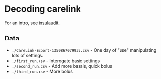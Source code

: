
# Decoding carelink

For an intro, see
[insulaudit](https://github.com/bewest/insulaudit/tree/master/questions).

## Data

* `./CareLink-Export-1350867079937.csv` - One day of "use" manipulating lots of
  settings.
* `./first_run.csv`  - Interogate basic settings
* `./second_run.csv` - Add more basals, quick bolus
* `./third_run.csv`  - More bolus

### 
